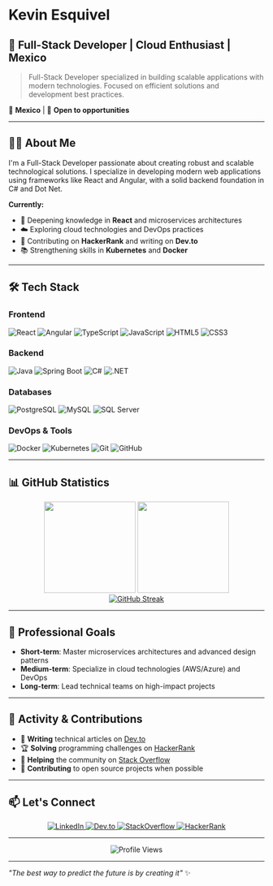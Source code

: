 # Kevin Esquivel

## 🚀 Full-Stack Developer | Cloud Enthusiast | Mexico

> Full-Stack Developer specialized in building scalable applications with modern technologies. Focused on efficient solutions and development best practices.

📍 **Mexico** | 💼 **Open to opportunities**

---

## 👨‍💻 About Me

I'm a Full-Stack Developer passionate about creating robust and scalable technological solutions. I specialize in developing modern web applications using frameworks like React and Angular, with a solid backend foundation in C# and Dot Net.

**Currently:**
- 🌱 Deepening knowledge in **React** and microservices architectures
- ☁️ Exploring cloud technologies and DevOps practices
- 🎯 Contributing on **HackerRank** and writing on **Dev.to**
- 📚 Strengthening skills in **Kubernetes** and **Docker**

---

## 🛠️ Tech Stack

### Frontend
<div align="left">
  <img src="https://img.shields.io/badge/-React-61DAFB?style=flat-square&logo=react&logoColor=black" alt="React"/>
  <img src="https://img.shields.io/badge/-Angular-DD0031?style=flat-square&logo=angular&logoColor=white" alt="Angular"/>
  <img src="https://img.shields.io/badge/-TypeScript-3178C6?style=flat-square&logo=typescript&logoColor=white" alt="TypeScript"/>
  <img src="https://img.shields.io/badge/-JavaScript-F7DF1E?style=flat-square&logo=javascript&logoColor=black" alt="JavaScript"/>
  <img src="https://img.shields.io/badge/-HTML5-E34F26?style=flat-square&logo=html5&logoColor=white" alt="HTML5"/>
  <img src="https://img.shields.io/badge/-CSS3-1572B6?style=flat-square&logo=css3&logoColor=white" alt="CSS3"/>
</div>

### Backend
<div align="left">
  <img src="https://img.shields.io/badge/-Java-007396?style=flat-square&logo=openjdk&logoColor=white" alt="Java"/>
  <img src="https://img.shields.io/badge/-Spring%20Boot-6DB33F?style=flat-square&logo=springboot&logoColor=white" alt="Spring Boot"/>
  <img src="https://img.shields.io/badge/-C%23-239120?style=flat-square&logo=csharp&logoColor=white" alt="C#"/>
  <img src="https://img.shields.io/badge/-.NET-512BD4?style=flat-square&logo=dotnet&logoColor=white" alt=".NET"/>
</div>

### Databases
<div align="left">
  <img src="https://img.shields.io/badge/-PostgreSQL-336791?style=flat-square&logo=postgresql&logoColor=white" alt="PostgreSQL"/>
  <img src="https://img.shields.io/badge/-MySQL-4479A1?style=flat-square&logo=mysql&logoColor=white" alt="MySQL"/>
  <img src="https://img.shields.io/badge/-SQL%20Server-CC2927?style=flat-square&logo=microsoftsqlserver&logoColor=white" alt="SQL Server"/>
</div>

### DevOps & Tools
<div align="left">
  <img src="https://img.shields.io/badge/-Docker-2496ED?style=flat-square&logo=docker&logoColor=white" alt="Docker"/>
  <img src="https://img.shields.io/badge/-Kubernetes-326CE5?style=flat-square&logo=kubernetes&logoColor=white" alt="Kubernetes"/>
  <img src="https://img.shields.io/badge/-Git-F05032?style=flat-square&logo=git&logoColor=white" alt="Git"/>
  <img src="https://img.shields.io/badge/-GitHub-181717?style=flat-square&logo=github&logoColor=white" alt="GitHub"/>
</div>

---

## 📊 GitHub Statistics

<div align="center">
  <img height="180em" src="https://github-readme-stats.vercel.app/api?username=kevin-esq&show_icons=true&theme=react&include_all_commits=true&count_private=true&border_radius=10"/>
  <img height="180em" src="https://github-readme-stats.vercel.app/api/top-langs/?username=kevin-esq&layout=compact&langs_count=8&theme=react&border_radius=10"/>
</div>

<div align="center">
  <a href="https://git.io/streak-stats"><img src="https://streak-stats.demolab.com?user=kevin-esq&theme=dark" alt="GitHub Streak" /></a>
</div>

---

## 🎯 Professional Goals

- **Short-term**: Master microservices architectures and advanced design patterns
- **Medium-term**: Specialize in cloud technologies (AWS/Azure) and DevOps
- **Long-term**: Lead technical teams on high-impact projects

---

## 📝 Activity & Contributions

- 📖 **Writing** technical articles on [Dev.to](https://dev.to/kevin_esquivel/)
- 🏆 **Solving** programming challenges on [HackerRank](https://www.hackerrank.com/dev_kevinesquiv1/)
- 💬 **Helping** the community on [Stack Overflow](https://stackoverflow.com/users/25282727/)
- 🚀 **Contributing** to open source projects when possible

---

## 📫 Let's Connect

<div align="center">
  <a href="https://linkedin.com/in/esquivelhernandez/" target="_blank">
    <img src="https://img.shields.io/badge/-LinkedIn-0077B5?style=for-the-badge&logo=linkedin&logoColor=white" alt="LinkedIn" />
  </a>
  <a href="https://dev.to/kevin_esquivel/" target="_blank">
    <img src="https://img.shields.io/badge/-Dev.to-0A0A0A?style=for-the-badge&logo=devdotto&logoColor=white" alt="Dev.to" />
  </a>
  <a href="https://stackoverflow.com/users/25282727/" target="_blank">
    <img src="https://img.shields.io/badge/-Stack%20Overflow-F48024?style=for-the-badge&logo=stackoverflow&logoColor=white" alt="StackOverflow" />
  </a>
  <a href="https://www.hackerrank.com/dev_kevinesquiv1/" target="_blank">
    <img src="https://img.shields.io/badge/-HackerRank-2EC866?style=for-the-badge&logo=hackerrank&logoColor=white" alt="HackerRank" />
  </a>
</div>

---

<div align="center">
  <img src="https://komarev.com/ghpvc/?username=kevin-esq&label=Profile%20views&color=0077b5&style=flat-square" alt="Profile Views" />
</div>

---

*"The best way to predict the future is by creating it"* ✨
